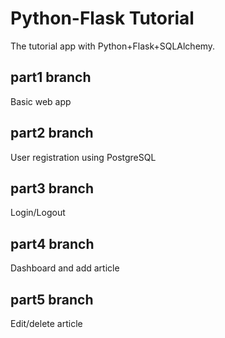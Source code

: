 # Python-Flask Tutorial

The tutorial app with Python+Flask+SQLAlchemy.


## part1 branch

Basic web app 

## part2 branch

User registration using PostgreSQL

## part3 branch

Login/Logout

## part4 branch

Dashboard and add article

## part5 branch

Edit/delete article

